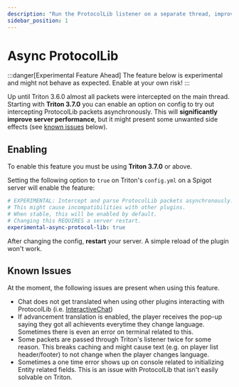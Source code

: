 ```yaml
---
description: "Run the ProtocolLib listener on a separate thread, improving performance"
sidebar_position: 1
---
```


# Async ProtocolLib

:::danger[Experimental Feature Ahead]
The feature below is experimental and might not behave as expected.
Enable at your own risk!
:::

Up until Triton 3.6.0 almost all packets were intercepted on the main thread.  
Starting with **Triton 3.7.0** you can enable an option on config to try out
intercepting ProtocolLib packets asynchronously.
This will **significantly improve server performance**, but it might present some
unwanted side effects (see [known issues](#known-issues) below).

## Enabling

To enable this feature you must be using **Triton 3.7.0** or above.

Setting the following option to `true` on Triton's `config.yml` on a Spigot server
will enable the feature:

```yml
# EXPERIMENTAL: Intercept and parse ProtocolLib packets asynchronously.
# This might cause incompatibilities with other plugins.
# When stable, this will be enabled by default.
# Changing this REQUIRES a server restart.
experimental-async-protocol-lib: true
```

After changing the config, **restart** your server.
A simple reload of the plugin won't work.

## Known Issues

At the moment, the following issues are present when using this feature.

- Chat does not get translated when using other plugins interacting with ProtocolLib (i.e. [InteractiveChat](https://www.spigotmc.org/resources/interactivechat-show-items-inventory-in-chat-custom-chat-keywords-bungee-velocity-support.75870/))
- If advancement translation is enabled, the player receives the pop-up saying they got all achievents everytime they change language.
  Sometimes there is even an error on terminal related to this.
- Some packets are passed through Triton's listener twice for some reason. This breaks caching and
  might cause text (e.g. on player list header/footer) to not change when the player changes language.
- Sometimes a one time error shows up on console related to initializing Entity related fields.
  This is an issue with ProtocolLib that isn't easily solvable on Triton.
